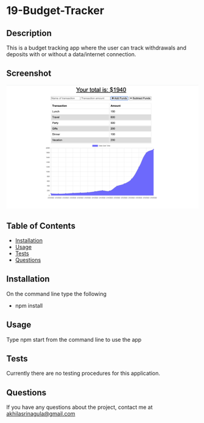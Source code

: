 # 19-Budget-Tracker

## Description

This is a budget tracking app where the user can track withdrawals and deposits with or without a data/internet connection.

## Screenshot

![View](screenshot.png)

## Table of Contents

* [Installation](#installation)
* [Usage](#usage)
* [Tests](#tests)
* [Questions](#questions)


## Installation <a name="installation"></a>

On the command line type the following

* npm install

## Usage <a name="usage"></a>

Type npm start from the command line to use the app

## Tests <a name="tests"></a>

Currently there are no testing procedures for this application.

## Questions <a name="questions"></a>

If you have any questions about the project, contact me at akhilasrinagula@gmail.com
